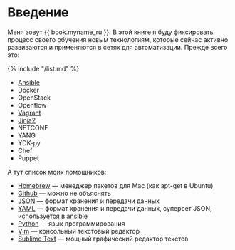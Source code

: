# Введение

Меня зовут {{ book.myname_ru }}. В этой книге я буду фиксировать процесс своего обучения новым технологиям, которые сейчас активно развиваются и применяются в сетях для автоматизации. Прежде всего это:

{% include "/list.md" %}

* [Ansible](ansible/README.md)
* Docker
* OpenStack
* Openflow
* [Vagrant](/vagrant/README.md)
* [Jinja2](jinja2/README.md)
* NETCONF
* YANG
* YDK-py
* Chef
* Puppet

А тут список моих помощников:

* [Homebrew](https://brew.sh/) — менеджер пакетов для Mac (как apt-get в Ubuntu)
* [Github](https://github.com) — можно не объяснять
* [JSON](https://en.wikipedia.org/wiki/JSON) — формат хранения и передачи данных
* [YAML](https://en.wikipedia.org/wiki/YAML) — формат хранения и передачи данных, суперсет JSON, используется в ansible
* [Python](https://www.python.org/) — язык программирования
* [Vim](http://www.vim.org/) — консольный текстовый редактор
* [Sublime Text](https://www.sublimetext.com/) — мощный графический редактор текстов



